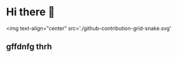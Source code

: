 # Hi there 👋

<img text-align="center" src='./github-contribution-grid-snake.svg'
>
<h2 text-align="center">gffdnfg thrh</h2>
